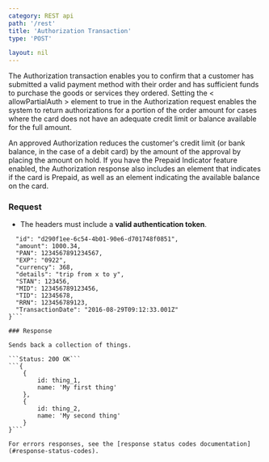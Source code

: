 ```yaml
---
category: REST api
path: '/rest'
title: 'Authorization Transaction'
type: 'POST'

layout: nil
---
```


The Authorization transaction enables you to confirm that a customer has submitted a valid payment method with their order and has sufficient funds to purchase the goods or services they ordered. Setting the < allowPartialAuth > element to true in the Authorization request enables the system to return authorizations for a portion of the order amount for cases where the card does not have an adequate credit limit or balance available for the full amount.

An approved Authorization reduces the customer's credit limit (or bank balance, in the case of a debit card) by the amount of the approval by placing the amount on hold. If you have the Prepaid Indicator feature enabled, the Authorization response also includes an element that indicates if the card is Prepaid, as well as an element indicating the available balance on the card.

### Request

* The headers must include a **valid authentication token**.
```{
  "id": "d290f1ee-6c54-4b01-90e6-d701748f0851",
  "amount": 1000.34,
  "PAN": 1234567891234567,
  "EXP": "0922",
  "currency": 368,
  "details": "trip from x to y",
  "STAN": 123456,
  "MID": 123456789123456,
  "TID": 12345678,
  "RRN": 123456789123,
  "TransactionDate": "2016-08-29T09:12:33.001Z"
}```

### Response

Sends back a collection of things.

```Status: 200 OK```
```{
    {
        id: thing_1,
        name: 'My first thing'
    },
    {
        id: thing_2,
        name: 'My second thing'
    }
}```

For errors responses, see the [response status codes documentation](#response-status-codes).